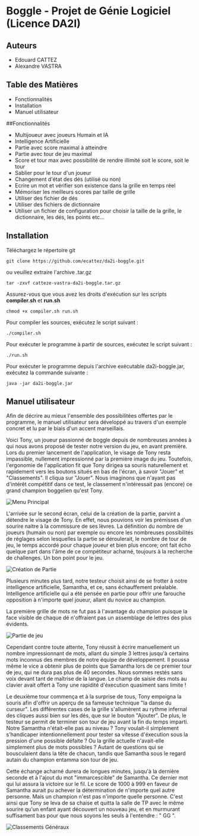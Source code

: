 # Boggle - Projet de Génie Logiciel (Licence DA2I)

## Auteurs

- Edouard CATTEZ
- Alexandre VASTRA

## Table des Matières

- Fonctionnalités
- Installation
- Manuel utilisateur


##Fonctionnalités

- Multijoueur avec joueurs Humain et IA
- Intelligence Artificielle
- Partie avec score maximal à atteindre
- Partie avec tour de jeu maximal
- Score et tour max avec possibilité de rendre illimité soit le score, soit le tour
- Sablier pour le tour d'un joueur
- Changement d'état des dés (utilisé ou non)
- Ecrire un mot et vérifier son existence dans la grille en temps réel
- Mémoriser les meilleurs scores par taille de grille
- Utiliser des fichier de dés
- Utiliser des fichiers de dictionnaire
- Utiliser un fichier de configuration pour choisir la taille de la grille, le dictionnaire, les dés, les points etc...

## Installation

Téléchargez le répertoire git

```
git clone https://github.com/ecattez/da2i-boggle.git
```

ou veuillez extraire l'archive .tar.gz

```
tar -zxvf catteze-vastra-da2i-boggle.tar.gz
```

Assurez-vous que vous avez les droits d'exécution sur les scripts **compiler.sh** et **run.sh**

```
chmod +x compiler.sh run.sh
```

Pour compiler les sources, exécutez le script suivant :

```
./compiler.sh
```

Pour exécuter le programme à partir de sources, exécutez le script suivant :

```
./run.sh
```

Pour exécuter le programme depuis l'archive exécutable da2i-boggle.jar, exécutez la commande suivante :

```
java -jar da2i-boggle.jar
```

## Manuel utilisateur

Afin de décrire au mieux l'ensemble des possibilitées offertes par le programme, le manuel utilisateur sera développé au travers d'un exemple concret et lu par le biais d'un accent marseillais.

Voici Tony, un joueur passionné de boggle depuis de nombreuses années à qui nous avons proposé de tester notre version du jeu, en avant première. Lors du premier lancement de l'application, le visage de Tony resta impassible, nullement impressionné par la première image du jeu. Toutefois, l'ergonomie de l'application fit que Tony dirigea sa souris naturellement et rapidement vers les boutons situés en bas de l'écran, à savoir "Jouer" et "Classements". Il cliqua sur "Jouer". Nous imaginons que n'ayant pas d'intérêt compétitif dans ce test, le classement n'intéressait pas (encore) ce grand champion boggelien qu'est Tony.

![Menu Principal](https://cloud.githubusercontent.com/assets/10498113/11850272/95c2e488-a42c-11e5-8eff-37fa29696dc0.png)

L'arrivée sur le second écran, celui de la création de la partie, parvint a détendre le visage de Tony. En effet, nous pouvions voir les prémisses d'un sourire naitre à la commissure de ses lèvres. La définition du nombre de joueurs (humain ou non) par exemple ou encore les nombreuses possibilités de réglages selon lesquelles la partie se déroulerait, le nombre de tour de jeu, le temps accordé pour chaque joueur et bien plus encore; ont fait écho quelque part dans l'âme de ce compétiteur acharné, toujours à la recherche de challenges. Un bon point pour le jeu.

![Création de Partie](https://cloud.githubusercontent.com/assets/10498113/11850273/95c54818-a42c-11e5-8455-9b065496c889.png)

Plusieurs minutes plus tard, notre testeur choisit ainsi de se frotter à notre intelligence artificielle, Samantha, et ce, sans échauffement préalable. Intelligence artificielle qui a été pensée en partie pour offrir une farouche opposition à n'importe quel joueur, allant du novice au champion.

La première grille de mots ne fut pas à l'avantage du champion puisque la face visible de chaque dé n'offraient pas un assemblage de lettres des plus évidents.

![Partie de jeu](https://cloud.githubusercontent.com/assets/10498113/11850274/95c9c0a0-a42c-11e5-9430-3dbd9f796c4d.png)

Cependant contre toute attente, Tony réussit à écrire manuellement un nombre impressionnant de mots, allant du simple 3 lettres jusqu'à certains mots inconnus des membres de notre équipe de développement. Il poussa même le vice a obtenir plus de points que Samantha lors de ce premier tour de jeu, qui ne dura pas plus de 40 secondes. Nous sommes restés sans voix devant tant de maîtrise de la langue. Le champ de saisie des mots au clavier avait offert à Tony une rapidité d'éxecution quasiment sans limite !

Le deuxième tour commença et à la surprise de tous, Tony empoigna la souris afin d'offrir un aperçu de sa fameuse technique "la danse du curseur". Les différentes cases de la grille s'allumèrent au rythme infernal des cliques aussi bien sur les dés, que sur le bouton "Ajouter". De plus, le testeur se permit de terminer son tour de jeu avant la fin du temps imparti. Notre Samantha n'était-elle pas au niveau ? Tony voulait-il simplement s'handicaper intentionnellement pour tester sa vitesse d'éxecution sous la pression d'une possible défaite ? Ou la grille actuelle n'avait-elle simplement plus de mots possibles ? Autant de questions qui se bousculaient dans la tête de chacun, tandis que Samantha sous le regard autain du champion entamma son tour de jeu. 

Cette échange acharné durera de longues minutes, jusqu'à la dernière seconde et à l'ajout du mot "immarcescible" de Samantha. Ce dernier mot qui lui assura la victoire sur le fil. Le score de 1000 à 999 en faveur de Samantha aurait pu achever la détermination de n'importe quel autre personne. Mais un champion n'est pas n'importe quelle personne. C'est ainsi que Tony se leva de sa chaise et quitta la salle de TP avec le même sourire qu'un enfant ayant découvert un nouveau jeu, et en murmurant suffisament bas pour que nous soyons les seuls à l'entendre : " GG ".

![Classements Généraux](https://cloud.githubusercontent.com/assets/10498113/11850275/95cb2972-a42c-11e5-9b33-cc4c8af2bddb.png)
